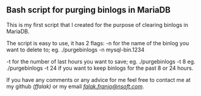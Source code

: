 **Bash script for purging binlogs in MariaDB**
-------------------------------
This is my first script that I created for the purpose of clearing binlogs in MariaDB.

The script is easy to use, it has 2 flags:
-n for the name of the binlog you want to delete to;
	eg. ./purgebinlogs -n mysql-bin.1234

-t for the number of last hours you want to save;
	eg. ./purgebinlogs -t 8
	eg. ./purgebinlogs -t 24
	if you want to keep binlogs for the past 8 or 24 hours.

If you have any comments or any advice for me feel free to contact me at my github *(ffalak)* or my email *falak.franjo@nsoft.com*.
